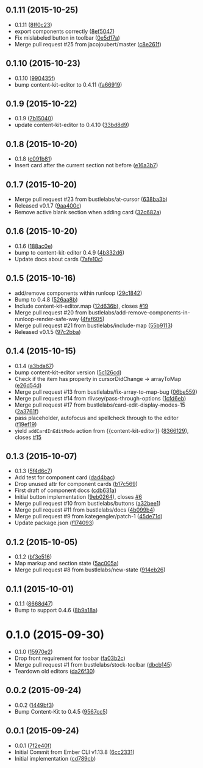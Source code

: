 <a name="0.1.11"></a>
## 0.1.11 (2015-10-25)


* 0.1.11 ([8ff0c23](https://github.com/bustlelabs/ember-content-kit/commit/8ff0c23))
* export components correctly ([8ef5047](https://github.com/bustlelabs/ember-content-kit/commit/8ef5047))
* Fix mislabeled button in toolbar ([0e5d17a](https://github.com/bustlelabs/ember-content-kit/commit/0e5d17a))
* Merge pull request #25 from jacojoubert/master ([c8e261f](https://github.com/bustlelabs/ember-content-kit/commit/c8e261f))



<a name="0.1.10"></a>
## 0.1.10 (2015-10-23)


* 0.1.10 ([990435f](https://github.com/bustlelabs/ember-content-kit/commit/990435f))
* bump content-kit-editor to 0.4.11 ([fa66919](https://github.com/bustlelabs/ember-content-kit/commit/fa66919))



<a name="0.1.9"></a>
## 0.1.9 (2015-10-22)


* 0.1.9 ([7b15040](https://github.com/bustlelabs/ember-content-kit/commit/7b15040))
* update content-kit-editor to 0.4.10 ([33bd8d9](https://github.com/bustlelabs/ember-content-kit/commit/33bd8d9))



<a name="0.1.8"></a>
## 0.1.8 (2015-10-20)


* 0.1.8 ([c091b81](https://github.com/bustlelabs/ember-content-kit/commit/c091b81))
* Insert card after the current section not before ([e16a3b7](https://github.com/bustlelabs/ember-content-kit/commit/e16a3b7))



<a name="0.1.7"></a>
## 0.1.7 (2015-10-20)


* Merge pull request #23 from bustlelabs/at-cursor ([638ba3b](https://github.com/bustlelabs/ember-content-kit/commit/638ba3b))
* Released v0.1.7 ([9aa400c](https://github.com/bustlelabs/ember-content-kit/commit/9aa400c))
* Remove active blank section when adding card ([32c682a](https://github.com/bustlelabs/ember-content-kit/commit/32c682a))



<a name="0.1.6"></a>
## 0.1.6 (2015-10-20)


* 0.1.6 ([188ac0e](https://github.com/bustlelabs/ember-content-kit/commit/188ac0e))
* bump to content-kit-editor 0.4.9 ([4b332d6](https://github.com/bustlelabs/ember-content-kit/commit/4b332d6))
* Update docs about cards ([7afe10c](https://github.com/bustlelabs/ember-content-kit/commit/7afe10c))



<a name="0.1.5"></a>
## 0.1.5 (2015-10-16)


* add/remove components within runloop ([29c1842](https://github.com/bustlelabs/ember-content-kit/commit/29c1842))
* Bump to 0.4.8 ([526aa8b](https://github.com/bustlelabs/ember-content-kit/commit/526aa8b))
* Include content-kit-editor.map ([12d636b](https://github.com/bustlelabs/ember-content-kit/commit/12d636b)), closes [#19](https://github.com/bustlelabs/ember-content-kit/issues/19)
* Merge pull request #20 from bustlelabs/add-remove-components-in-runloop-render-safe-way ([4faf605](https://github.com/bustlelabs/ember-content-kit/commit/4faf605))
* Merge pull request #21 from bustlelabs/include-map ([55b9113](https://github.com/bustlelabs/ember-content-kit/commit/55b9113))
* Released v0.1.5 ([97c2bba](https://github.com/bustlelabs/ember-content-kit/commit/97c2bba))



<a name="0.1.4"></a>
## 0.1.4 (2015-10-15)


* 0.1.4 ([a3bda67](https://github.com/bustlelabs/ember-content-kit/commit/a3bda67))
* bump content-kit-editor version ([5c126cd](https://github.com/bustlelabs/ember-content-kit/commit/5c126cd))
* Check if the item has property in cursorDidChange -> arrayToMap ([e26d54d](https://github.com/bustlelabs/ember-content-kit/commit/e26d54d))
* Merge pull request #13 from bustlelabs/fix-array-to-map-bug ([06be559](https://github.com/bustlelabs/ember-content-kit/commit/06be559))
* Merge pull request #14 from rlivsey/pass-through-options ([1cfd6eb](https://github.com/bustlelabs/ember-content-kit/commit/1cfd6eb))
* Merge pull request #17 from bustlelabs/card-edit-display-modes-15 ([2a3761f](https://github.com/bustlelabs/ember-content-kit/commit/2a3761f))
* pass placeholder, autofocus and spellcheck through to the editor ([f19ef19](https://github.com/bustlelabs/ember-content-kit/commit/f19ef19))
* yield `addCardInEditMode` action from {{content-kit-editor}} ([8366129](https://github.com/bustlelabs/ember-content-kit/commit/8366129)), closes [#15](https://github.com/bustlelabs/ember-content-kit/issues/15)



<a name="0.1.3"></a>
## 0.1.3 (2015-10-07)


* 0.1.3 ([5f4d6c7](https://github.com/bustlelabs/ember-content-kit/commit/5f4d6c7))
* Add test for component card ([dad4bac](https://github.com/bustlelabs/ember-content-kit/commit/dad4bac))
* Drop unused attr for component cards ([b17c569](https://github.com/bustlelabs/ember-content-kit/commit/b17c569))
* First draft of component docs ([cdb631a](https://github.com/bustlelabs/ember-content-kit/commit/cdb631a))
* Initial button implementation ([9eb0264](https://github.com/bustlelabs/ember-content-kit/commit/9eb0264)), closes [#6](https://github.com/bustlelabs/ember-content-kit/issues/6)
* Merge pull request #10 from bustlelabs/buttons ([a32bee1](https://github.com/bustlelabs/ember-content-kit/commit/a32bee1))
* Merge pull request #11 from bustlelabs/docs ([4b099b4](https://github.com/bustlelabs/ember-content-kit/commit/4b099b4))
* Merge pull request #9 from kategengler/patch-1 ([45de71d](https://github.com/bustlelabs/ember-content-kit/commit/45de71d))
* Update package.json ([f174093](https://github.com/bustlelabs/ember-content-kit/commit/f174093))



<a name="0.1.2"></a>
## 0.1.2 (2015-10-05)


* 0.1.2 ([bf3e516](https://github.com/bustlelabs/ember-content-kit/commit/bf3e516))
* Map markup and section state ([5ac005a](https://github.com/bustlelabs/ember-content-kit/commit/5ac005a))
* Merge pull request #8 from bustlelabs/new-state ([914eb26](https://github.com/bustlelabs/ember-content-kit/commit/914eb26))



<a name="0.1.1"></a>
## 0.1.1 (2015-10-01)


* 0.1.1 ([8668d47](https://github.com/bustlelabs/ember-content-kit/commit/8668d47))
* Bump to support 0.4.6 ([8b9a18a](https://github.com/bustlelabs/ember-content-kit/commit/8b9a18a))



<a name="0.1.0"></a>
# 0.1.0 (2015-09-30)


* 0.1.0 ([15970e2](https://github.com/bustlelabs/ember-content-kit/commit/15970e2))
* Drop front requirement for toobar ([fa03b2c](https://github.com/bustlelabs/ember-content-kit/commit/fa03b2c))
* Merge pull request #1 from bustlelabs/stock-toolbar ([dbcb145](https://github.com/bustlelabs/ember-content-kit/commit/dbcb145))
* Teardown old editors ([da26f30](https://github.com/bustlelabs/ember-content-kit/commit/da26f30))



<a name="0.0.2"></a>
## 0.0.2 (2015-09-24)


* 0.0.2 ([1449bf3](https://github.com/bustlelabs/ember-content-kit/commit/1449bf3))
* Bump Content-Kit to 0.4.5 ([9567cc5](https://github.com/bustlelabs/ember-content-kit/commit/9567cc5))



<a name="0.0.1"></a>
## 0.0.1 (2015-09-24)


* 0.0.1 ([7f2e40f](https://github.com/bustlelabs/ember-content-kit/commit/7f2e40f))
* Initial Commit from Ember CLI v1.13.8 ([6cc2331](https://github.com/bustlelabs/ember-content-kit/commit/6cc2331))
* Initial implementation ([cd789cb](https://github.com/bustlelabs/ember-content-kit/commit/cd789cb))
